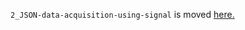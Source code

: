 `2_JSON-data-acquisition-using-signal` is moved [here.](https://docs.intdash.jp/sdk/python/latest/en/guide/datasample.html#json) 